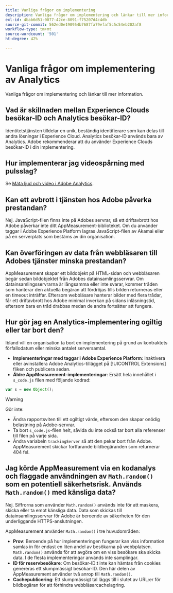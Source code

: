 ```yaml
---
title: Vanliga frågor om implementering
description: Vanliga frågor om implementering och länkar till mer information.
exl-id: 4bab6d51-0077-42ce-8091-f75207d4c4db
source-git-commit: 562ed0e190954b7687fa79efaf5c5c54eb202af8
workflow-type: tm+mt
source-wordcount: '501'
ht-degree: 42%

---
```


# Vanliga frågor om implementering av Analytics

Vanliga frågor om implementering och länkar till mer information.

## Vad är skillnaden mellan Experience Clouds besökar-ID och Analytics besökar-ID?

Identitetstjänsten tilldelar en unik, beständig identifierare som kan delas till andra lösningar i Experience Cloud. Analytics besökar-ID används bara av Analytics. Adobe rekommenderar att du använder Experience Clouds besökar-ID i din implementering.

## Hur implementerar jag videospårning med pulsslag?

Se [Mäta ljud och video i Adobe Analytics](https://experienceleague.adobe.com/docs/media-analytics/using/media-overview.html).

## Kan ett avbrott i tjänsten hos Adobe påverka prestandan?

Nej. JavaScript-filen finns inte på Adobes servrar, så ett driftavbrott hos Adobe påverkar inte ditt AppMeasurement-biblioteket. Om du använder taggar i Adobe Experience Platform lagras JavaScript-filen av Akamai eller på en serverplats som bestäms av din organisation.

## Kan överföringen av data från webbläsaren till Adobes tjänster minska prestandan?

AppMeasurement skapar ett bildobjekt på HTML-sidan och webbläsaren begär sedan bildobjektet från Adobes datainsamlingsservrar. Om datainsamlingsservrarna är långsamma eller inte svarar, kommer tråden som hanterar den aktuella begäran att fördröjas tills bilden returneras eller en timeout inträffar. Eftersom webbläsare hanterar bilder med flera trådar, får ett driftavbrott hos Adobe minimal inverkan på sidans inläsningstid, eftersom bara en tråd drabbas medan de andra fortsätter att fungera.

## Hur gör jag en Analytics-implementering ogiltig eller tar bort den?

Ibland vill en organisation ta bort en implementering på grund av kontraktets förfallodatum eller minska antalet serversamtal.

* **Implementeringar med taggar i Adobe Experience Platform**: Inaktivera eller avinstallera Adobe Analytics-tillägget på  [!UICONTROL Extensions] fliken och publicera sedan.
* **Äldre AppMeasurement-implementeringar**: Ersätt hela innehållet i  `s_code.js` filen med följande kodrad:

```js
var s = new Object();
```

>[!WARNING]
>
>Gör inte:
>
>* Ändra rapportsviten till ett ogiltigt värde, eftersom den skapar onödig belastning på Adobe-servrar.
>* Ta bort `s_code.js`-filen helt, såvida du inte också tar bort alla referenser till filen på varje sida.
>* Ändra variabeln `trackingServer` så att den pekar bort från Adobe. AppMeasurement skickar fortfarande bildbegäranden som returnerar 404 fel.


## Jag körde AppMeasurement via en kodanalys och flaggade användningen av `Math.random()` som en potentiell säkerhetsrisk. Används `Math.random()` med känsliga data?

Nej. Siffrorna som använder `Math.random()` används inte för att maskera, skicka eller ta emot känsliga data. Data som skickas till datainsamlingsservrar för Adobe är beroende av säkerheten för den underliggande HTTPS-anslutningen. <!-- AN-173590 -->

AppMeasurement använder `Math.random()` i tre huvudområden:

* **Prov**: Beroende på hur implementeringen fungerar kan viss information samlas in för endast en liten andel av besökarna på webbplatsen. `Math.random()` används för att avgöra om en viss besökare ska skicka data. I de flesta implementeringar används inte samplingar.
* **ID för reservbesökare**: Om besökar-ID:t inte kan hämtas från cookies genereras ett slumpmässigt besökar-ID. Den här delen av AppMeasurement använder två anrop till `Math.random()`.
* **Cachepublicering**: Ett slumpmässigt tal läggs till i slutet av URL:er för bildbegäran för att förhindra webbläsarcachelagring.
